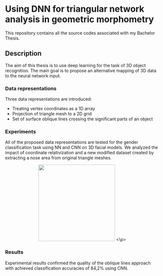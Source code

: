 # Using DNN for triangular network analysis in geometric morphometry

This repository contains all the source codes associated with my Bachelor Thesis.

## Description
The aim of this thesis is to use deep learning for the task of 3D object recognition. The main goal is to propose an alternative mapping of 3D data to the neural network input. 

### Data representations
Three data representations are introduced:
* Treating vertex coordinates as a 1D array
* Projection of triangle mesh to a 2D grid
* Set of surface oblique lines crossing the significant parts of an object

### Experiments
All of the proposed data representations are tested for the gender classification task using NN and CNN on 3D facial models. We analyzed the impact of coordinate relativization and a new modified dataset created by extracting a nose area from original triangle meshes.

<p align="center">
<img src="https://github.com/gdvorakova/Using-DNN-for-triangular-network-analysis-in-geometric-morphometry/blob/master/lines.png?raw=true" width="250">
<\p>

### Results 
Experimental results confirmed the quality of the oblique lines approach with achieved classification accuracies of 84,2% using CNN.
